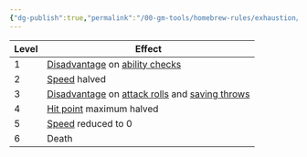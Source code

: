 ```yaml
---
{"dg-publish":true,"permalink":"/00-gm-tools/homebrew-rules/exhaustion/"}
---
```


| Level | Effect                                                                                                                                                                                                                                                                                             |
| ----- | -------------------------------------------------------------------------------------------------------------------------------------------------------------------------------------------------------------------------------------------------------------------------------------------------- |
| 1     | [Disadvantage](https://roll20.net/compendium/dnd5e/Rules:Ability%20Scores?expansion=34047#toc_2) on [ability checks](https://roll20.net/compendium/dnd5e/Rules:Ability%20Scores?expansion=34047#toc_4)                                                                                             |
| 2     | [Speed](https://roll20.net/compendium/dnd5e/Rules:Movement?expansion=34047#toc_1) halved                                                                                                                                                                                                           |
| 3     | [Disadvantage](https://roll20.net/compendium/dnd5e/Rules:Ability%20Scores?expansion=34047#toc_2) on [attack rolls](https://roll20.net/compendium/dnd5e/Rules:Combat?expansion=34047#toc_32) and [saving throws](https://roll20.net/compendium/dnd5e/Rules:Ability%20Scores?expansion=34047#toc_35) |
| 4     | [Hit point](https://roll20.net/compendium/dnd5e/Rules:Combat?expansion=34047#toc_47) maximum halved                                                                                                                                                                                                |
| 5     | [Speed](https://roll20.net/compendium/dnd5e/Rules:Movement?expansion=34047#toc_1) reduced to 0                                                                                                                                                                                                     |
| 6     | Death                                                                                                                                                                                                                                                                                              |